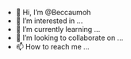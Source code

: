 - 👋 Hi, I’m @Beccaumoh
- 👀 I’m interested in ...
- 🌱 I’m currently learning ...
- 💞️ I’m looking to collaborate on ...
- 📫 How to reach me ...

<!---
Beccaumoh/Beccaumoh is a ✨ special ✨ repository because its `README.md` (this file) appears on your GitHub profile.
You can click the Preview link to take a look at your changes.
--->
